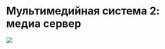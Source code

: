 # Мультимедийная система 2: медиа сервер


![](https://habrastorage.org/webt/vm/sf/pv/vmsfpvo6rfhebtet4xltkemgjiq.jpeg)

<cut/>
